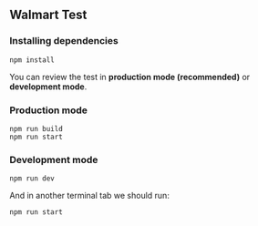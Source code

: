 ## Walmart Test

### Installing dependencies

```
npm install
```

You can review the test in **production mode (recommended)** or **development mode**.

### Production mode

```
npm run build
npm run start
```

### Development mode

```
npm run dev
```

And in another terminal tab we should run:

```
npm run start
```
